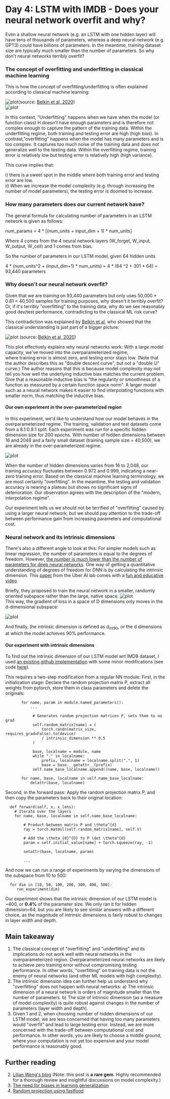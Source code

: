 # Day 4: LSTM with IMDB - Does your neural network overfit and why?   

Even a shallow neural network (e.g. an LSTM with one hidden layer) will have tens of thousands of parameters, whereas a 
deep neural network (e.g. GPT3) could have billions of parameters. In the meantime, training dataset size are typically much smaller
than the number of parameters. So why don't neural networks terribly overfit?  

### The concept of overfitting and underfitting in classical machine learning 
This is how the concept of overfitting/underfitting is often explained according to classical machine learning: 


![plot](https://github.com/rantsandruse/pytorch_lstm_04imdb/blob/main/figures/classical_risk.png)<!-- .element height="50%" width="50%" -->(source: [Belkin et al, 2020](https://www.pnas.org/content/116/32/15849.short))   
![plot](https://github.com/rantsandruse/pytorch_lstm_04imdb/blob/main/figures/bias_variance_curve.png)<!-- .element height="50%" width="50%" -->    

In this context, "Underfitting" happens when we have when the model (or function class) H doesn't have enough parameters and 
is therefore not complex enough to capture the pattern of the training data. Within the underfitting regime, both training and testing error are high (high bias). 
In contrast,"overfitting" happens when the model has many parameters and is too complex. It captures too much noise of the training data and does not generalize
well to the testing data. Within the overfitting regime, training error is relatively low but testing error is relatively high (high variance). 

This curve implies that: 

i) there is a sweet spot in the middle where both training error and testing error are low.  
ii) When we increase the model complexity (e.g. through increasing the number of model parameters), the testing error is doomed to increase. 

### How many parameters does our current network have?   
   The general formula for calculating number of parameters in an LSTM network is given as follows:

   num_params = 4 * [(num_units + input_dim + 1) * num_units]
   
   Where 4 comes from the 4 neural network layers (W_forget, W_input, W_output, W_cell) and 1 comes from bias. 

   So the number of parameters in our LSTM model, given 64 hidden units

   4 * (num_units^2 + (input_dim+1) * num_units) = 4 * (64 ^2 + 301 * 64) = 93,440 parameters

   

### Why doesn't our neural network overfit? 

   Given that we are training on 93,440 parameters but only uses 50,000 * 0.81 = 40,500 samples for training purposes, why doesn't it terribly overfit? 
   Or, if it's terribly "overfitting" to the training data, why do we see reasonably good dev/test performance, contradicting to the classical ML risk curve? 

   This contradiction was explained by [Belkin et al](https://www.pnas.org/content/116/32/15849.short), who showed that the classical understanding is just 
   part of a bigger picture: 
   
   ![plot](https://github.com/rantsandruse/pytorch_lstm_04imdb/blob/main/figures/double_descent.png) 
   (source: [Belkin et al, 2020](https://www.pnas.org/content/116/32/15849.short))   
   
   This plot effectively explains why neural networks work: With a large model capacity, we've moved into the overparameterized regime,  
   where training error is almost zero, and testing error stays low. (Note that the author describes this as "double descent curve", 
   but not a "double U" curve.) 
   The author reasons that this is because model complexity may not tell you how well the underlying inductive bias matches the current problem. 
   Give that a reasonable inductive bias is "the regularity or smoothness of a function as measured by a certain function space norm". A larger model 
   such as a neural network makes it easier to find interpolating functions with smaller norm, thus matching the inductive bias.

#### Our own experiment in the over-parameterized region 
In this experiment, we'd like to understand how our model behaves in the overparameterized regime. The training, validation and test datasets 
come from a 8.1:0.9:1 split. Each experiment was run for a specific hidden dimension size for 200 epochs. With number of hidden dimensions between 
16 and 2048 and a fairly small dataset (training sample size = 40,500), we are already in the over-parameterized regime. 

![plot](https://github.com/rantsandruse/pytorch_lstm_04imdb/blob/main/figures/hidden_size_effect.png) 

When the number of hidden dimensions varies from 16 to 2,048, our training accuracy fluctuates between 0.972 and 0.999, indicating a near-zero 
training error. Based on the classical machine learning terminology, we are most certainly "overfitting". In the meantime, the testing and validation accuracy is nearing 
a plateau but shows no significant signs of deterioration. Our observation agrees with the description of the "modern, interpolation regime".  

Our experiment tells us we should not be terrified of "overfitting" caused by using a larger neural network, but we should pay attention
to the trade-off between performance gain from increasing parameters and computational cost. 

### Neural network and its intrinsic dimensions  
   There's also a different angle to look at this: For simpler models such as linear regression, the number of parameters is equal to the degrees of freedom. 
   However, [the number is much lower than the number of parameters for deep neural networks](https://arxiv.org/abs/1603.09260). 
   One way of getting a quantitative understanding of degrees of freedom for DNN is by calculating the intrinsic dimension. This [paper](https://arxiv.org/abs/1804.08838) 
   from the Uber AI lab comes with a [fun and educative video](https://www.youtube.com/watch?v=uSZWeRADTFI&feature=emb_logo).  
 
   Briefly, they proposed to train the neural network in a smaller, randomly oriented subspace rather than the large, native space. 
    ![plot](https://github.com/rantsandruse/pytorch_lstm_04imdb/blob/main/figures/intrinsic_dim_paper1.png)    
   This way, the gradient of loss in a space of D dimensions only moves in the d-dimensional subspace: 
   
   ![plot](https://github.com/rantsandruse/pytorch_lstm_04imdb/blob/main/figures/intrinsic_dim_paper2.png) 

   And finally, the intrinsic dimension is defined as d<sub>int90</sub>, or the d dimensions at which the model achieves 90% performance. 

#### Our experiment with intrinsic dimensions 
To find out the intrinsic dimension of our LSTM model wrt IMDB dataset, I used [an existing github 
implementation](https://github.com/jgamper/intrinsic-dimensionality) with some minor modifications (see code [here](https://github.com/rantsandruse/pytorch_lstm_04imdb/tree/main/intrinsic_dim)). 

This requires a two-step modification from a regular NN module: 
First, in the initialization stage: Declare the random projection matrix P, extract all weights from pytorch, store them in class parameters and delete the originals:  

           for name, param in module.named_parameters():
               ... 

                # Generates random projection matrices P, sets them to no grad
                self.random_matrix[name] = (
                    torch.randn(matrix_size, requires_grad=False).to(device)
                    / intrinsic_dimension ** 0.5
                )

                base, localname = module, name
                while "." in localname:
                    prefix, localname = localname.split(".", 1)
                    base = base.__getattr__(prefix)
                self.name_base_localname.append((name, base, localname))

           for name, base, localname in self.name_base_localname:
               delattr(base, localname)

Second, in the forward pass: Apply the random projection matrix P, and then copy the parameters back to their original location:   
      
      def forward(self, x, x_lens):
        # Iterate over the layers
        for name, base, localname in self.name_base_localname:

            # Product between matrix P and \theta^{d}
            ray = torch.matmul(self.random_matrix[name], self.V)

            # Add the \theta_{0}^{D} to P \dot \theta^{d}
            param = self.initial_value[name] + torch.squeeze(ray, -1)

            setattr(base, localname, param)

            ...        
   
And now we can run a range of experiments by varying the dimensions of the subspace from 10 to 500: 
      
      for dim in [10, 50, 100, 200, 300, 400, 500]:
         run_experiment(dim)

Our experiment shows that the intrinsic dimension of our LSTM model is ~400, or **0.4%** of the parameter size. We only ran it 
for hidden dimension=64, but you are likely to see similar answers with a different choice, as the magnitude of intrinsic dimensions 
is fairly robust to changes in layer width and depth. 

## Main takeaway 
1. The classical concept of "overfitting" and "underfitting" and its implications do not work well with neural networks in
   the overparameterized region. Overparameterized neural networks are likely to achieve zero training error without compromising 
   testing performance. In other words, "overfitting" on training data is not the enemy of neural networks (and other ML models with high complexity).  
2. The intrinsic dimension idea can further help us understand why "overfitting" does not happen with neural networks: 
   a) The intrinsic dimension of a neural network is orders of magnitude smaller than the number of parameters. 
   b) The size of intrinsic dimension (as a measure of model complexity) is quite robust against changes in the number of parameters (layer width and depth).  
3. Given 1 and 2, when choosing number of hidden dimensions of our LSTM model, we are less concerned that having too many parameters 
   would "overfit" and lead to large testing error. Instead, we are more concerned with the trade-off between computational cost 
   and performance. In other words, you are likely to choose a middle ground, where your computation is not yet too expensive 
   and your model performance is reasonably good.


## Further reading
2. [Lilian Weng's blog](https://lilianweng.github.io/lil-log/2019/03/14/are-deep-neural-networks-dramatically-overfitted.html#intrinsic-dimension) (Note: this post is **a rare gem**. 
   Highly recommended for a thorough review and insightful discussions on model complexity.)
3. [The need for biases in learning generalization](http://www-cgi.cs.cmu.edu/~tom/pubs/NeedForBias_1980.pdf)
3. [Random projection using fastfood](http://proceedings.mlr.press/v28/le13.pdf) 


